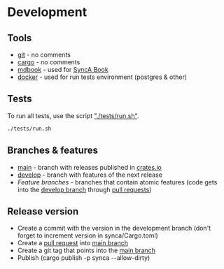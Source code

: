 # Development

## Tools

- [git](https://git-scm.com/) - no comments
- [cargo](https://doc.rust-lang.org/cargo/getting-started/installation.html) - no comments
- [mdbook](https://rust-lang.github.io/mdBook/index.html) - used for [SyncA Book](https://synca.sgr-team.dev)
- [docker](https://www.docker.com) - used for run tests environment (postgres & other)

## Tests

To run all tests, use the script ["./tests/run.sh"](https://github.com/sgr-team/rs_synca/blob/develop/tests/run.sh).

```bash
./tests/run.sh
```

## Branches & features

- [main](https://github.com/sgr-team/rs_synca/tree/main) - branch with releases published in [crates.io](https://crates.io)
- [develop](https://github.com/sgr-team/rs_synca/tree/develop) - branch with features of the next release
- *Feature branches* - branches that contain atomic features (code gets into the [develop branch](https://github.com/sgr-team/rs_synca/tree/develop) through [pull requests](https://github.com/sgr-team/rs_synca/pulls))

## Release version

- Create a commit with the version in the development branch (don't forget to increment version in synca/Cargo.toml)
- Create a [pull request](https://github.com/sgr-team/rs_synca/pulls) into [main branch](https://github.com/sgr-team/rs_synca/tree/main)
- Create a git tag that points into the [main branch](https://github.com/sgr-team/rs_synca/tree/main)
- Publish (cargo publish -p synca --allow-dirty)